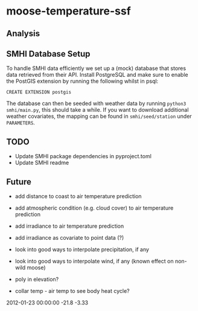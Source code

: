 # moose-temperature-ssf

## Analysis

## SMHI Database Setup

To handle SMHI data efficiently we set up a (mock) database that stores data retrieved from their API.
Install PostgreSQL and make sure to enable the PostGIS extension by running the following whilst in psql:

`CREATE EXTENSION postgis`

The database can then be seeded with weather data by running `python3 smhi/main.py`, this should take a while. If you want to download additional weather covariates, the mapping can be found in `smhi/seed/station` under `PARAMETERS`.

## TODO

- Update SMHI package dependencies in pyproject.toml
- Update SMHI readme

## Future

- add distance to coast to air temperature prediction
- add atmospheric condition (e.g. cloud cover) to air temperature prediction
- add irradiance to air temperature prediction
- add irradiance as covariate to point data (?)
- look into good ways to interpolate precipitation, if any
- look into good ways to interpolate wind, if any (known effect on non-wild moose)
- poly in elevation?

- collar temp - air temp to see body heat cycle?

2012-01-23 00:00:00 -21.8 -3.33
